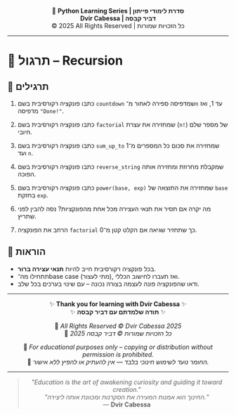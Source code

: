 <!-- DC_HEADER_START -->
<div align="center">

🐍 **Python Learning Series | סדרת לימודי פייתון**  
**Dvir Cabessa | דביר קבסה**  
© 2025 All Rights Reserved | כל הזכויות שמורות

</div>

---
<!-- DC_HEADER_END -->

# 📘 תרגול – Recursion

## 🧪 תרגילים

1. כתבו פונקציה רקורסיבית בשם `countdown` שמדפיסה ספירה לאחור מ־`n` עד 1, ואז מדפיסה `"Done!"`.

2. כתבו פונקציה רקורסיבית בשם `factorial` שמחזירה את עצרת (`n!`) של מספר שלם חיובי.

3. כתבו פונקציה רקורסיבית בשם `sum_up_to` שמחזירה את סכום כל המספרים מ־1 ועד `n`.

4. כתבו פונקציה רקורסיבית בשם `reverse_string` שמקבלת מחרוזת ומחזירה אותה הפוכה.

5. כתבו פונקציה רקורסיבית בשם `power(base, exp)` שמחזירה את התוצאה של `base` בחזקת `exp`.

6. מה יקרה אם תסיר את תנאי העצירה מכל אחת מהפונקציות? נסה להבין לפני שתריץ.

7. הרחב את הפונקציה `factorial` כך שתחזיר שגיאה אם הקלט קטן מ־0.

## 📌 הוראות

- בכל פונקציה רקורסיבית חייב להיות **תנאי עצירה ברור**.
- תתחילו מה־base case (מתי לעצור), ואז תעברו לחישוב הכללי.
- ודאו שהפונקציה פונה לעצמה בצורה נכונה – עם שינוי בערכים בכל שלב.

<!-- DC_FOOTER_START -->
---

<div align="center">

✨ **Thank you for learning with Dvir Cabessa** ✨  
✨ **תודה שלמדתם עם דביר קבסה** ✨  

📘 *All Rights Reserved © Dvir Cabessa 2025*  
📘 *כל הזכויות שמורות © דביר קבסה 2025*  

🔗 *For educational purposes only – copying or distribution without permission is prohibited.*  
🔗 *החומר נועד לשימוש חינוכי בלבד — אין להעתיק או להפיץ ללא אישור.*

---

> _"Education is the art of awakening curiosity and guiding it toward creation."_  
> _"החינוך הוא אמנות המעירה את הסקרנות ומכוונת אותה ליצירה."_  
> — **Dvir Cabessa**

</div>
<!-- DC_FOOTER_END -->


